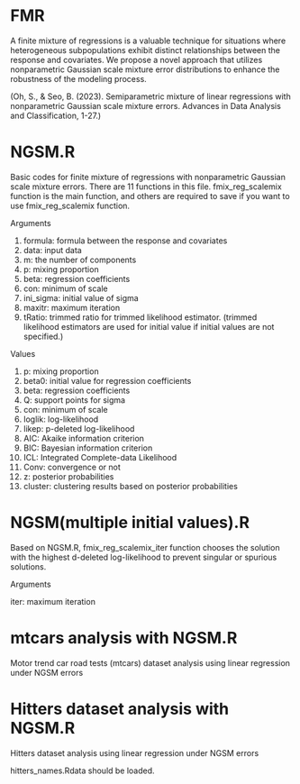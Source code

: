 # FMR

A finite mixture of regressions is a valuable technique for situations where heterogeneous subpopulations exhibit distinct relationships between the response and covariates. 
We propose a novel approach that utilizes nonparametric Gaussian scale mixture error distributions to enhance the robustness of the modeling process.

(Oh, S., & Seo, B. (2023). Semiparametric mixture of linear regressions with nonparametric Gaussian scale mixture errors. Advances in Data Analysis and Classification, 1-27.)

# NGSM.R 
Basic codes for finite mixture of regressions with nonparametric Gaussian scale mixture errors.
There are 11 functions in this file. 
fmix_reg_scalemix function is the main function, and others are required to save if you want to use fmix_reg_scalemix function.

Arguments

1. formula: formula between the response and covariates
2. data: input data
3. m: the number of components
4. p: mixing proportion
5. beta: regression coefficients
6. con: minimum of scale
7. ini_sigma: initial value of sigma
8. maxitr: maximum iteration
9. tRatio: trimmed ratio for trimmed likelihood estimator. (trimmed likelihood estimators are used for initial value if initial values are not specified.)

Values

1. p: mixing proportion
2. beta0: initial value for regression coefficients
3. beta: regression coefficients
4. Q: support points for sigma
5. con: minimum of scale
6. loglik: log-likelihood
7. likep: p-deleted log-likelihood
8. AIC: Akaike information criterion
9. BIC: Bayesian information criterion
10. ICL: Integrated Complete-data Likelihood
11. Conv: convergence or not
12. z: posterior probabilities
13. cluster: clustering results based on posterior probabilities

# NGSM(multiple initial values).R
Based on NGSM.R, fmix_reg_scalemix_iter function chooses the solution with the highest d-deleted log-likelihood to prevent singular or spurious solutions.

Arguments

iter: maximum iteration

# mtcars analysis with NGSM.R
Motor trend car road tests (mtcars) dataset analysis using linear regression under NGSM errors

# Hitters dataset analysis with NGSM.R
Hitters dataset analysis using linear regression under NGSM errors

hitters_names.Rdata should be loaded.
